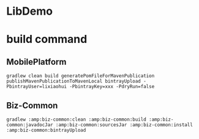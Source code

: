 # LibDemo

# build command

## MobilePlatform

```
gradlew clean build generatePomFileForMavenPublication publishMavenPublicationToMavenLocal bintrayUpload -PbintrayUser=lixiaohui -PbintrayKey=xxx -PdryRun=false

```


## Biz-Common

```
gradlew :amp:biz-common:clean :amp:biz-common:build :amp:biz-common:javadocJar :amp:biz-common:sourcesJar :amp:biz-common:install :amp:biz-common:bintrayUpload

```

